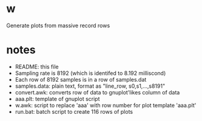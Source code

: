 # w

Generate plots from massive record rows 


# notes
- README: this file
- Sampling rate is 8192 (which is identifed to 8.192 milliscond)
- Each row of 8192 samples is in a row of samples.dat
- samples.data: plain text, format as "line_row, s0,s1,...,s8191"
- convert.awk: converts row of data to gnuplot'likes column of data
- aaa.plt: template of gnuplot script 
- w.awk: script to replace 'aaa' with row number for plot template 'aaa.plt'
- run.bat: batch script to create 116 rows of plots


